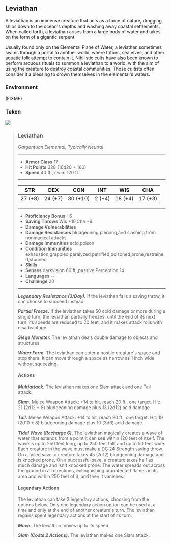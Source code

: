 ## Leviathan
A leviathan is an immense creature that acts as a force of nature, dragging ships down to the ocean's depths and washing away coastal settlements. When called forth, a leviathan arises from a large body of water and takes on the form of a gigantic serpent.

Usually found only on the Elemental Plane of Water, a leviathan sometimes swims through a portal to another world, where tritons, sea elves, and other aquatic folk attempt to contain it. Nihilistic cults have also been known to perform arduous rituals to summon a leviathan to a world, with the aim of using the creature to destroy coastal communities. Those cultists often consider it a blessing to drown themselves in the elemental's waters.

### Environment
(FIXME)

### Token
![](Leviathan-Token.png)

>### Leviathan
>*Gargantuan Elemental, Typically Neutral*
>___
>- **Armor Class** 17
>- **Hit Points** 328 (16d20 + 160)
>- **Speed** 40 ft., swim 120 ft.
>___
>|**STR**|**DEX**|**CON**|**INT**|**WIS**|**CHA**|
>|:---:|:---:|:---:|:---:|:---:|:---:|
>|27 (+8)|24 (+7)|30 (+10)|2 (-4)|18 (+4)|17 (+3)|
>
>___
>- **Proficiency Bonus** +6
>- **Saving Throws** Wis +10,Cha +9
>- **Damage Vulnerabilities** 
>- **Damage Resistances** bludgeoning,piercing,and slashing from nonmagical attacks
>- **Damage Immunities** acid,poison
>- **Condition Immunities** exhaustion,grappled,paralyzed,petrified,poisoned,prone,restrained,stunned
>- **Skills** 
>- **Senses** darkvision 60 ft.,passive Perception 14
>- **Languages** --
>- **Challenge** 20
>___
>***Legendary Resistance (3/Day).*** If the leviathan fails a saving throw, it can choose to succeed instead.
>
>***Partial Freeze.*** If the leviathan takes 50 cold damage or more during a single turn, the leviathan partially freezes; until the end of its next turn, its speeds are reduced to 20 feet, and it makes attack rolls with disadvantage.
>
>***Siege Monster.*** The leviathan deals double damage to objects and structures.
>
>***Water Form.*** The leviathan can enter a hostile creature's space and stop there. It can move through a space as narrow as 1 inch wide without squeezing.
>
>#### Actions
>***Multiattack.*** The leviathan makes one Slam attack and one Tail attack.
>
>***Slam.*** Melee Weapon Attack: +14 to hit, reach 20 ft., one target. Hit: 21 (2d12 + 8) bludgeoning damage plus 13 (2d12) acid damage.
>
>***Tail.*** Melee Weapon Attack: +14 to hit, reach 20 ft., one target. Hit: 19 (2d10 + 8) bludgeoning damage plus 10 (3d6) acid damage.
>
>***Tidal Wave (Recharge 6).*** The leviathan magically creates a wave of water that extends from a point it can see within 120 feet of itself. The wave is up to 250 feet long, up to 250 feet tall, and up to 50 feet wide. Each creature in the wave must make a DC 24 Strength saving throw. On a failed save, a creature takes 45 (7d12) bludgeoning damage and is knocked prone. On a successful save, a creature takes half as much damage and isn't knocked prone. The water spreads out across the ground in all directions, extinguishing unprotected flames in its area and within 250 feet of it, and then it vanishes.
>
>#### Legendary Actions
>The leviathan can take 3 legendary actions, choosing from the options below. Only one legendary action option can be used at a time and only at the end of another creature's turn. The leviathan regains spent legendary actions at the start of its turn.
>
>***Move.*** The leviathan moves up to its speed.
>
>***Slam (Costs 2 Actions).*** The leviathan makes one Slam attack.
>
